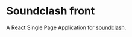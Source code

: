 # Soundclash front

A [React](https://facebook.github.io/react/) Single Page Application for [soundclash](http://www.soundcla.sh/).
